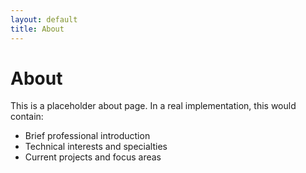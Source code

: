 ```yaml
---
layout: default
title: About
---
```


<div class="about-content">
  <div class="profile-section">
    <h1>About</h1>
    <p>This is a placeholder about page. In a real implementation, this would contain:</p>
    <ul>
      <li>Brief professional introduction</li>
      <li>Technical interests and specialties</li>
      <li>Current projects and focus areas</li>
    </ul>
  </div>
</div>
